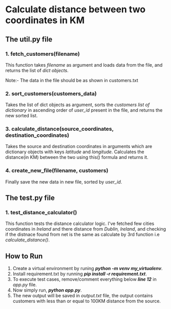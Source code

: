 # Calculate distance between two coordinates in KM
## The util.py file
### 1. fetch_customers(filename)
This function takes _filename_ as argument and loads data from the file, and returns the list of _dict objects_.

Note:- The data in the file should be as shown in customers.txt

### 2. sort_customers(customers_data)
Takes the list of dict objects as argument, sorts the _customers list of dictionary_ in ascending order of _user_id_ present in the file, and returns the new sorted list.

### 3. calculate_distance(source_coordinates, destination_coordinates)
Takes the source and destination coordinates in arguments which are dictionary objects with keys _latitude_ and _longitude_.
Calculates the distance(in KM) between the two using this() formula and returns it.

### 4. create_new_file(filename, customers)
Finally save the new data in new file, sorted by _user_id_.

## The test.py file
### 1. test_distance_calculator()
This function tests the distance calculator logic. 
I've fetched few cities coordinates in _Ireland_ and there distance from _Dublin, Ireland_, and checking if the distnace found from net is the same as calculate by 3rd function i.e _calculate_distance()_.


## How to Run
1. Create a virtual environment by runing _**python -m venv my_virtualenv**_.
2. Install requirement.txt by running _**pip install -r requirement.txt**_.
3. To execute test cases, remove/comment everything below _**line 12**_ in _app.py_ file.
4. Now simply run, _**python app.py**_.
5. The new output will be saved in _output.txt_ file, the output contains customers with less than or equal to 100KM distance from the source.
